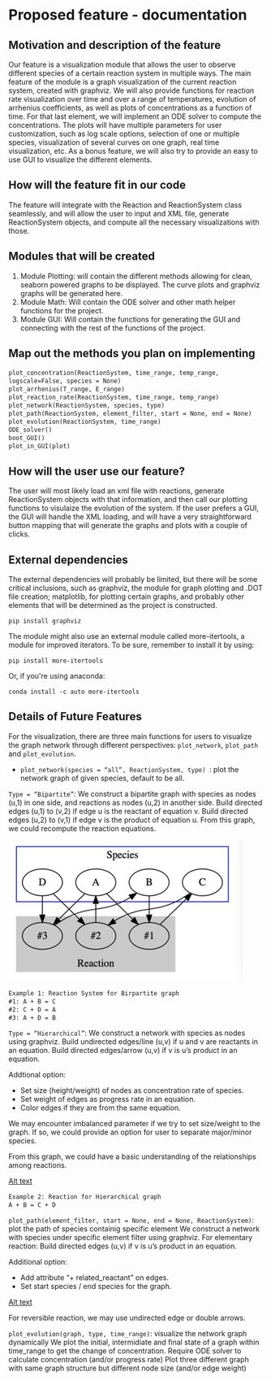 # Proposed feature - documentation

## Motivation and description of the feature
Our feature is a visualization module that allows the user to observe different species of a certain reaction system in multiple ways. The main feature of the module is a graph visualization of the current reaction system, created with graphviz.
We will also provide functions for reaction rate visualization over time and over a range of temperatures, evolution of arrhenius coefficients, as well as plots of concentrations as a function of time. For that last element, we will implement an ODE solver to compute the concentrations. The plots will have multiple parameters for user customization, such as log scale options, selection of one or multiple species, visualization of several curves on one graph, real time visualization, etc.
As a bonus feature, we will also try to provide an easy to use GUI to visualize the different elements.

## How will the feature fit in our code
The feature will integrate with the Reaction and ReactionSystem class seamlessly, and will allow the user to input and XML file, generate ReactionSystem objects, and compute all the necessary visualizations with those.

## Modules that will be created
1. Module Plotting: will contain the different methods allowing for clean, seaborn powered graphs to be displayed. The curve plots and graphviz graphs will be generated here.
2. Module Math: Will contain the ODE solver and other math helper functions for the project.
3. Module GUI: Will contain the functions for generating the GUI and connecting with the rest of the functions of the project.


## Map out the methods you plan on implementing
```
plot_concentration(ReactionSystem, time_range, temp_range, logscale=False, species = None)
plot_arrhenius(T_range, E_range)
plot_reaction_rate(ReactionSystem, time_range, temp_range)
plot_network(ReactionSystem, species, type)
plot_path(ReactionSystem, element_filter, start = None, end = None)
plot_evolution(ReactionSystem, time_range)
ODE_solver()
boot_GUI()
plot_in_GUI(plot)
```

## How will the user use our feature?
The user will most likely load an xml file with reactions, generate ReactionSystem objects with that information, and then call our plotting functions to visulaize the evolution of the system. If the user prefers a GUI, the GUI will handle the XML loading, and will have a very straightforward button mapping that will generate the graphs and plots with a couple of clicks.

## External dependencies
The external dependencies will probably be limited, but there will be some critical inclusions, such as graphviz, the module for graph plotting and .DOT file creation; matplotlib, for plotting certain graphs, and probably other elements that will be determined as the project is constructed.
```
pip install graphviz
```
The module might also use an external module called more-itertools, a module for improved iterators. To be sure, remember to install it by using:
```
pip install more-itertools
```
Or, if you're using anaconda:
```
conda install -c auto more-itertools
```


## Details of Future Features
For the visualization, there are three main functions for users to visualize the graph network through different perspectives:      `plot_network`, `plot_path` and `plot_evolution`.

- `plot_network(species = “all”, ReactionSystem, type) `: plot the network graph of given species, default to be all.

`Type = “Bipartite”`:
We construct a bipartite graph with species as nodes (u,1) in one side, and reactions as nodes (u,2) in another side.
Build directed edges (u,1) to (v,2) if edge u is the reactant of equation v.
Build directed edges (u,2) to (v,1) if edge v is the product of equation u.
From this graph, we could recompute the reaction equations.

![Alt text](final/demo1.png?raw=true "Title")
```
Example 1: Reaction System for Birpartite graph
#1: A + B = C
#2: C + D = A
#3: A + D = B
```

`Type = “Hierarchical”`:
We construct a network with species as nodes using graphviz.
Build undirected edges/line (u,v) if u and v are reactants in an equation.
Build directed edges/arrow (u,v) if v is u’s product in an equation.

Addtional option:
- Set size (height/weight) of nodes as concentration rate of species.
- Set weight of edges as progress rate in an equation.
- Color edges if they are from the same equation.

We may encounter imbalanced parameter if we try to set size/weight to the graph. If so, we could provide an option for user to separate major/minor species.

From this graph, we could have a basic understanding of the relationships among reactions.

[Alt text](final/demo2.png?raw=true "Title")
```
Example 2: Reaction for Hierarchical graph
A + B = C + D
```


`plot_path(element_filter, start = None, end = None, ReactionSystem)`: plot the path of species containig specific element
We construct a network with species under specific element filter using graphviz.
For elementary reaction:
Build directed edges (u,v) if v is u’s product in an equation.

Additional option:
- Add attribute “+ related_reactant” on edges.
- Set start species / end species for the graph.

[Alt text](final/demo3.png?raw=true "Title")

For reversible reaction, we may use undirected edge or double arrows.

`plot_evolution(graph, type, time_range)`: visualize the network graph dynamically
We plot the initial, intermidiate and final state of a graph within time_range to get the change of concentration.
Require ODE solver to calculate concentration (and/or progress rate)
Plot three different graph with same graph structure but different node size (and/or edge weight)
